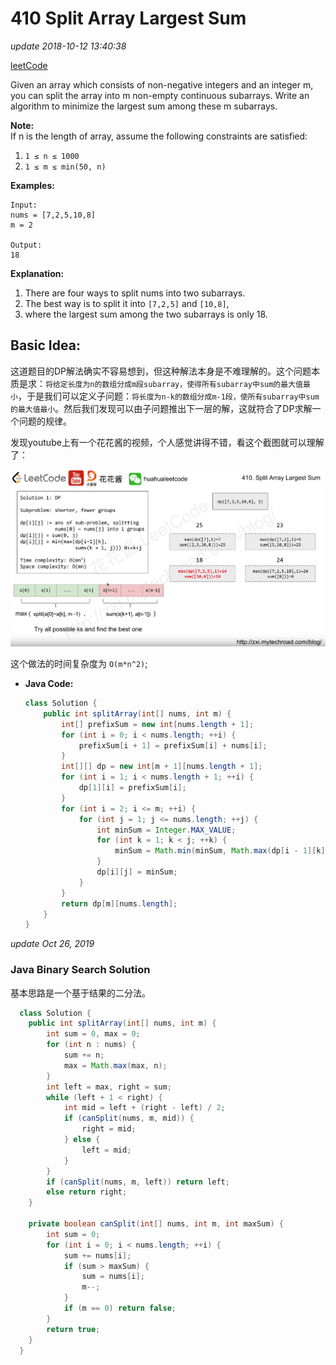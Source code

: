 # 410 Split Array Largest Sum

_update 2018-10-12 13:40:38_

[leetCode](https://leetcode.com/problems/split-array-largest-sum/description/)

Given an array which consists of non-negative integers and an integer m, you can split the array into m non-empty continuous subarrays. Write an algorithm to minimize the largest sum among these m subarrays.

**Note:**  
If n is the length of array, assume the following constraints are satisfied:

1. `1 ≤ n ≤ 1000`
2. `1 ≤ m ≤ min(50, n)`

**Examples:**

```text
Input:
nums = [7,2,5,10,8]
m = 2

Output:
18
```

**Explanation:**

1. There are four ways to split nums into two subarrays.
2. The best way is to split it into `[7,2,5]` and `[10,8]`,
3. where the largest sum among the two subarrays is only 18.

## Basic Idea:

这道题目的DP解法确实不容易想到，但这种解法本身是不难理解的。这个问题本质是求：`将给定长度为n的数组分成m段subarray，使得所有subarray中sum的最大值最小`，于是我们可以定义子问题：`将长度为n-k的数组分成m-1段，使所有subarray中sum的最大值最小`。然后我们发现可以由子问题推出下一层的解，这就符合了DP求解一个问题的规律。

发现youtube上有一个花花酱的视频，个人感觉讲得不错，看这个截图就可以理解了：

![](../../.gitbook/assets/screen-shot-2018-10-12-at-1.49.15-pm.png)

这个做法的时间复杂度为 `O(m*n^2)`;

* **Java Code:**

  ```java
  class Solution {
      public int splitArray(int[] nums, int m) {
          int[] prefixSum = new int[nums.length + 1];
          for (int i = 0; i < nums.length; ++i) {
              prefixSum[i + 1] = prefixSum[i] + nums[i];
          }
          int[][] dp = new int[m + 1][nums.length + 1];
          for (int i = 1; i < nums.length + 1; ++i) {
              dp[1][i] = prefixSum[i];
          }
          for (int i = 2; i <= m; ++i) {
              for (int j = 1; j <= nums.length; ++j) {
                  int minSum = Integer.MAX_VALUE;
                  for (int k = 1; k < j; ++k) {
                      minSum = Math.min(minSum, Math.max(dp[i - 1][k], prefixSum[j] - prefixSum[k]));
                  }
                  dp[i][j] = minSum;
              }
          }
          return dp[m][nums.length];
      }
  }
  ```

_update Oct 26, 2019_

### Java Binary Search Solution

基本思路是一个基于结果的二分法。

```java
  class Solution {
    public int splitArray(int[] nums, int m) {
        int sum = 0, max = 0;
        for (int n : nums) {
            sum += n;
            max = Math.max(max, n);
        }
        int left = max, right = sum;
        while (left + 1 < right) {
            int mid = left + (right - left) / 2;
            if (canSplit(nums, m, mid)) {
                right = mid;
            } else {
                left = mid;
            }
        }
        if (canSplit(nums, m, left)) return left;
        else return right;
    }

    private boolean canSplit(int[] nums, int m, int maxSum) {
        int sum = 0;
        for (int i = 0; i < nums.length; ++i) {
            sum += nums[i];
            if (sum > maxSum) {
                sum = nums[i];
                m--;
            }
            if (m == 0) return false;
        }
        return true;
    }
  }
```

